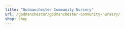 ```yaml
---
title: "Godmanchester Community Nursery"
url: /godmanchester/godmanchester-community-nursery/
shop: shop
---
```

